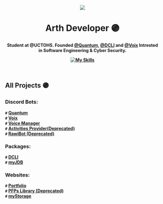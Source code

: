 <div align="center">
<img src="https://media.discordapp.net/attachments/1031911252756283393/1045629886284435506/TWITTER.png?width=1260&height=220">
<h1>Arth Developer 🟣</h1>
<b><p>Student at @UCTOHS. Founded <a href="https://discord.gg/Mr7JpsY6J6">@Quantum</a>, <a href="https://github.com/iArthDev/DCLI">@DCLI</a> and <a href="https://discord.com/users/1044195629410295838">@Voix</a> Intrested in Software Engineering & Cyber Security.<p><b>
  
  [![My Skills](https://skillicons.dev/icons?i=js,ts,html,css,py,nodejs,bash,bootstrap,cloudflare,discord,dart,flutter,docker,express,php,mysql,git,vue,react,md,bots,firebase,workers)](https://skillicons.dev)

</div>
  <br>
  
## All Projects 🟣
### Discord Bots:
`#` <b>[Quantum](https://discord.gg/Mr7JpsY6J6)<b><br>
`#` <b>[Voix](https://discord.com/users/1044195629410295838)<br>
`#` <b>[Voice Manager](https://github.com/iArthDev/VoiceManager)<br>
`#` <b>[Activities Provider(Deprecated)](https://github.com/iArthDev/Activities-Provider)<br>
`#` <b>[RawiBot (Deprecated)](https://github.com/rawibot)

### Packages:
`#` <b>[DCLI](https://github.com/iArthDev/DCLI)<br>
`#` <b>[myJDB](https://github.com/iArthDev/myJDB)

### Websites:
`#` <b>[Portfolio](https://jauish.com)<br>
`#` <b>[PFPs Library (Deprecated)](https://pfp.jauish.com)<br>
`#` <b>[myStorage](https://iArthDev/myStorage)
  
